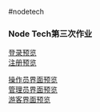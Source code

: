﻿#nodetech

### Node Tech第三次作业

[登录预览](https://smilecris.github.io/HotelManage/login.html) <br>
[注册预览](https://smilecris.github.io/HotelManage/register.html) <br>

[操作员界面预览](https://smilecris.github.io/HotelManage/czy_user/base.html) <br>
[管理员界面预览](https://smilecris.github.io/HotelManage/gly_user/base.html) <br>
[游客界面预览](https://smilecris.github.io/HotelManage/pt_user)
